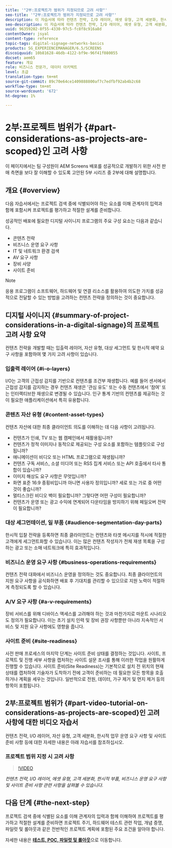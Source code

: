 ```yaml
---
title: '"2부:프로젝트가 범위가 지정되므로 고려 사항"'
seo-title: '"2부:프로젝트가 범위가 지정되므로 고려 사항"'
description: 이 자습서에 따라 컨텐츠 전략, I/O 레이어, 에셋 유형, 고객 세분화, 한시적 부품, 비즈니스 작업 요구 사항 및 사이트 준비 사항 관련 사항을 살펴볼 수 있습니다.
seo-description: 이 자습서에 따라 컨텐츠 전략, I/O 레이어, 에셋 유형, 고객 세분화, 한시적 부품, 비즈니스 작업 요구 사항 및 사이트 준비 사항 관련 사항을 살펴볼 수 있습니다.
uuid: 96359202-8f55-4330-97c5-fc8f8c916a8d
contentOwner: jsyal
content-type: reference
topic-tags: digital-signage-networks-basics
products: SG_EXPERIENCEMANAGER/6.5/SCREENS
discoiquuid: 10b81628-46db-4122-bf9e-96f41f080055
docset: aem65
feature: 개요
role: 비즈니스 전문가, 데이터 아키텍트
level: 초급
translation-type: tm+mt
source-git-commit: 89c70e64ce1409888800af7c7edfbf92ab4b2c68
workflow-type: tm+mt
source-wordcount: '672'
ht-degree: 1%

---
```



# 2부:프로젝트 범위가 {#part-considerations-as-projects-are-scoped}인 고려 사항

이 페이지에서는 팀 구성원이 AEM Screens 배포를 성공적으로 개발하기 위한 사전 판매 측면을 보다 잘 이해할 수 있도록 고안된 5부 시리즈 중 2부에 대해 설명합니다.

## 개요 {#overview}

다음 자습서에서는 프로젝트 검색 중에 식별되어야 하는 요소를 이해 관계자의 입력과 함께 포함시켜 프로젝트를 평가하고 적절한 설계를 준비합니다.

성공적인 배포에 필요한 디지털 사이니지 프로그램의 주요 구성 요소는 다음과 같습니다.

* 콘텐츠 전략
* 비즈니스 운영 요구 사항
* IT 및 네트워크 환경 검색
* AV 요구 사항
* 장비 사양
* 사이트 준비

>[!NOTE]
>
>응용 프로그램이 소프트웨어, 하드웨어 및 연결 리소스를 활용하여 의도한 가치를 성공적으로 전달할 수 있는 방법을 고려하는 컨텐츠 전략을 정의하는 것이 중요합니다.

## 디지털 사이니지 {#summary-of-project-considerations-in-a-digital-signage}의 프로젝트 고려 사항 요약

컨텐츠 전략을 개발할 때는 입출력 레이어, 자산 유형, 대상 세그먼트 및 한시적 예약 요구 사항을 포함하여 몇 가지 고려 사항이 있습니다.

### 입출력 레이어 {#i-o-layers}

I/O는 고객의 근접성 감지를 기반으로 컨텐츠를 조건부 재생합니다. 예를 들어 센서에서 근접성 감지를 감지하는 경우 컨텐츠 재생은 &#39;관심 유도&#39; 또는 수동 컨텐츠에서 &#39;참여&#39; 또는 인터랙티브한 재생으로 변경될 수 있습니다. 인구 통계 기반의 컨텐츠를 제공하는 것이 필요한 애플리케이션에서 특히 유용합니다.

### 콘텐츠 자산 유형 {#content-asset-types}

컨텐츠 자산에 대한 최종 클라이언트 의도를 이해하는 데 다음 사항이 고려됩니다.

* 컨텐츠가 인쇄, TV 또는 웹 캠페인에서 재활용됩니까?
* 컨텐츠가 정적 이미지나 동적으로 제공되는 구성 요소를 포함하는 템플릿으로 구성됩니까?
* 애니메이션이 비디오 또는 HTML 프로그램으로 재생됩니까?
* 컨텐츠 구독 서비스, 소셜 미디어 또는 RSS 집계 서비스 또는 API 호출에서 타사 통합이 있습니까?
* 이미지 해상도 요구 사항은 무엇입니까?
* 화면 표준 16:9 종횡비입니까 아니면 사용자 정의입니까? 세로 또는 가로 중 어떤 것이 좋습니까?
* 멀티스크린 비디오 벽이 필요합니까? 그렇다면 어떤 구성이 필요합니까?
* 컨텐츠가 운영 또는 광고 수익에 연계되어 다운타임을 방지하기 위해 페일오버 전략이 필요합니까?

### 대상 세그먼테이션, 일 부품 {#audience-segmentation-day-parts}

한시적 입찰 전략을 등록하면 최종 클라이언트는 컨텐츠와 타겟 메시지를 적시에 적절한 고객에게 세그먼트화할 수 있습니다. 이는 많은 컨텐츠 작성자가 전체 재생 목록을 구성하는 광고 또는 소매 네트워크에 특히 효과적입니다.

### 비즈니스 운영 요구 사항 {#business-operations-requirements}

컨텐츠 전략 대화에서 비즈니스 운영을 정의하는 것도 중요합니다. 최종 클라이언트의 지원 요구 사항을 공식화하면 배포 후 기대치를 관리할 수 있으므로 지원 노력이 적절하게 측정되도록 할 수 있습니다.

### A/V 요구 사항 {#a-v-requirements}

장비 서비스를 위해 디바이스 액세스를 고려해야 하는 것과 마찬가지로 마운트 시나리오도 정의가 필요합니다. 이는 초기 설치 인력 및 장비 권장 사항뿐만 아니라 지속적인 서비스 및 지원 요구 사항에도 영향을 줍니다.

### 사이트 준비 {#site-readiness}

사전 판매 프로세스의 마지막 단계는 사이트 준비 상태를 결정하는 것입니다. 사이트, 프로젝트 및 진행 세부 사항을 캡처하는 사이트 설문 조사를 통해 이러한 작업을 원활하게 진행할 수 있습니다. 사이트 준비(Site Readiness)는 기본적으로 설치 전 위치의 현재 상태를 캡처하여 기술자가 도착하기 전에 고객이 준비하는 데 필요한 모든 항목을 호출하거나 계획을 세우는 것입니다. 일반적으로 전원, 데이터, 가구 제거 및 먼지 제거 등의 항목이 포함됩니다.

## 2부:프로젝트 범위가 {#part-video-tutorial-on-considerations-as-projects-are-scoped}인 고려 사항에 대한 비디오 자습서

컨텐츠 전략, I/O 레이어, 자산 유형, 고객 세분화, 한시적 업무 운영 요구 사항 및 사이트 준비 사항 등에 대한 자세한 내용은 아래 자습서를 참조하십시오.

### 프로젝트 범위 지정 시 고려 사항

>[!VIDEO](https://video.tv.adobe.com/v/28380)

*컨텐츠 전략, I/O 레이어, 에셋 유형, 고객 세분화, 한시적 부품, 비즈니스 운영 요구 사항 및 사이트 준비 사항 관련 사항을 살펴볼 수 있습니다.*

## 다음 단계 {#the-next-step}

프로젝트 검색 중에 식별된 요소를 이해 관계자의 입력과 함께 이해하여 프로젝트를 평가하고 적절한 설계를 준비하면 프로젝트 주기, 하드웨어 테스트 관련 작업, 개념 증명, 파일럿 및 롤아웃과 같은 전반적인 프로젝트 계획에 포함된 주요 조건을 알아야 합니다.

자세한 내용은 **[테스트, POC, 파일럿 및 롤아웃](testing-pocs-pilots-rollouts.md)**&#x200B;으로 이동합니다.

